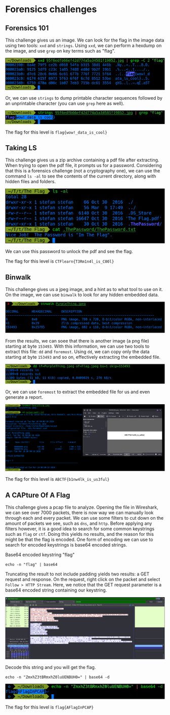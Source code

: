 # Forensics challenges

## Forensics 101

This challenge gives us an image. We can look for the flag in the image data using two tools: `xxd` and `strings`. Using `xxd`, we can perform a hexdump on the image, and use `grep` on key terms such as "flag".

<img src="images/Forensics101-1.png">

Or, we can use `strings` to dump printable character sequences followed by an unprintable character (you can use `grep` here as well).

<img src="images/Forensics101-2.png">

The flag for this level is `flag{wow!_data_is_cool}`

## Taking LS

This challenge gives us a zip archive containing a pdf file after extracting. When trying to open the pdf file, it prompts us for a password. Considering that this is a forensics challenge (not a cryptography one), we can use the command `ls -al` to see the contents of the current directory, along with hidden files and folders.

<img src="images/TakingLS-1.png">

We can use this password to unlock the pdf and see the flag.

The flag for this level is `CTFlearn{T3Rm1n4l_is_C00l}`

## Binwalk

This challenge gives us a jpeg image, and a hint as to what tool to use on it. On the image, we can use `binwalk` to look for any hidden embedded data.

<img src="images/Binwalk-1.png">

From the results, we can soee that there is another image (a png file) starting at byte `153493`. With this information, we can use two tools to extract this file: `dd` and `foremost`. Using `dd`, we can copy only the data starting at byte `153493` and so on, effectively extracting the embedded file. 

<img src="images/Binwalk-2.png">

Or, we can use `foremost` to extract the embedded file for us and even generate a report.

<img src="images/Binwalk-3.png">

The flag for this level is `ABCTF{b1nw4lk_is_us3ful}`

## A CAPture Of A Flag

This challenge gives a pcap file to analyze. Opening the file in Wireshark, we can see over 7000 packets, there is now way we can manually look through each and every packet. We can use some filters to cut down on the amount of packets we see, such as `dns`, and `http`. Before applying any filters however, it is a good idea to search for some common keystrings such as `flag` or `ctf`. Doing this yields no results, and the reason for this might be that the flag is encoded. One form of encoding we can use to search for encoded keystrings is base64 encoded strings. 

Base64 encoded keystring "flag"
```shell
echo -n "flag" | base64
```

Truncating the result to not include padding yields two results: a GET request and response. On the request, right click on the packet and select `Follow > HTTP Stream`. Here, we notice that the GET request parameter is a base64 encoded string containing our keystring.

<img src="images/ACAPtureOfAFlag-1.png">

Decode this string and you will get the flag.

```shell
echo -n "ZmxhZ3tBRmxhZ0luUENBUH0=" | base64 -d
```

<img src="images/ACAPtureOfAFlag-2.png">

The flag for this level is `flag{AFlagInPCAP}`
